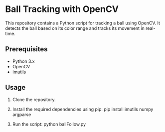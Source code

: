 # Ball Tracking with OpenCV

This repository contains a Python script for tracking a ball using OpenCV. It detects the ball based on its color range and tracks its movement in real-time.

## Prerequisites

- Python 3.x
- OpenCV
- imutils

## Usage

1. Clone the repository.
2. Install the required dependencies using pip: pip install imutils numpy argparse


3. Run the script: python ballFollow.py
